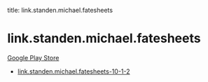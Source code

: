 title: link.standen.michael.fatesheets
# link.standen.michael.fatesheets


[Google Play Store](https://play.google.com/store/apps/details?id=link.standen.michael.fatesheets)


* [link.standen.michael.fatesheets-10-1-2](./link.standen.michael.fatesheets-10-1-2/)